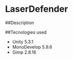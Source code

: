 # LaserDefender

##Description



##Tecnologies used
- Unity 5.3.1
- MonoDevelop 5.9.6
- Gimp 2.8.16

